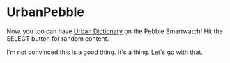 # UrbanPebble

Now, you too can have [Urban Dictionary](http://www.urbandictionary.com/) on the Pebble Smartwatch! Hit the SELECT button for random content.

I'm not convinced this is a good thing. It's a thing. Let's go with that.
